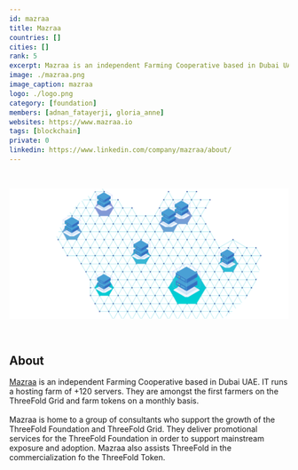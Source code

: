```yaml
---
id: mazraa
title: Mazraa
countries: []
cities: []
rank: 5
excerpt: Mazraa is an independent Farming Cooperative based in Dubai UAE.
image: ./mazraa.png
image_caption: mazraa
logo: ./logo.png
category: [foundation]
members: [adnan_fatayerji, gloria_anne]
websites: https://www.mazraa.io
tags: [blockchain]
private: 0
linkedin: https://www.linkedin.com/company/mazraa/about/
---
```


<br/>

![mazraa](./mazraa2.png)

<br/>

## About

[Mazraa](https://www.mazraa.io) is an independent Farming Cooperative based in Dubai UAE. IT runs a hosting farm of +120 servers. They are amongst the first farmers on the ThreeFold Grid and farm tokens on a monthly basis.
<br/>
<br/>
Mazraa is home to a group of consultants who support the growth of the ThreeFold Foundation and ThreeFold Grid. They deliver promotional services for the ThreeFold Foundation in order to support mainstream exposure and adoption. Mazraa also assists ThreeFold in the commercialization fo the ThreeFold Token.

<!-- ## Mission

## Impact

## Powered by ThreeFold

## Join saving our planet!

## Support this project

## TFGrid Solution

### Roadmap

TODO: Add People
 -->


